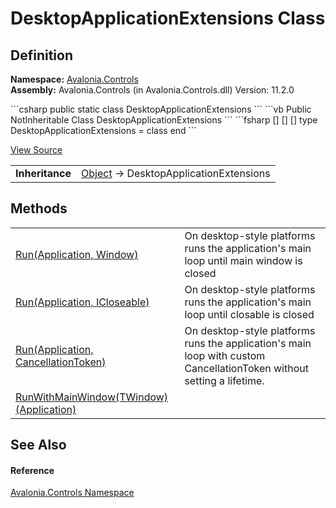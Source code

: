 # DesktopApplicationExtensions Class




## Definition
**Namespace:** <a href="N_Avalonia_Controls">Avalonia.Controls</a>  
**Assembly:** Avalonia.Controls (in Avalonia.Controls.dll) Version: 11.2.0

<Tabs groupId="api-code-preview">
<TabItem value="csharp" label="C#">
```csharp
public static class DesktopApplicationExtensions
```
</TabItem>
<TabItem value="vb" label="VB">
```vb
<ExtensionAttribute>
Public NotInheritable Class DesktopApplicationExtensions
```
</TabItem>
<TabItem value="fsharp" label="F#">
```fsharp
[<AbstractClassAttribute>]
[<SealedAttribute>]
[<ExtensionAttribute>]
type DesktopApplicationExtensions = class end
```
</TabItem>
</Tabs>



<a href="https://github.com/AvaloniaUI/Avalonia/tree/master/src/Avalonia.Controls/DesktopApplicationExtensions.cs" title="View the source code">View Source</a>

<table>
<tr><td><strong>Inheritance</strong></td><td><a href="https://learn.microsoft.com/dotnet/api/system.object" target="_blank" rel="noopener noreferrer">Object</a>  →  DesktopApplicationExtensions</td></tr>
</table>



## Methods
<table>
<tr>
<td><a href="M_Avalonia_Controls_DesktopApplicationExtensions_Run">Run(Application, Window)</a></td>
<td>On desktop-style platforms runs the application's main loop until main window is closed</td>
</tr>
<tr>
<td><a href="M_Avalonia_Controls_DesktopApplicationExtensions_Run_1">Run(Application, ICloseable)</a></td>
<td>On desktop-style platforms runs the application's main loop until closable is closed</td>
</tr>
<tr>
<td><a href="M_Avalonia_Controls_DesktopApplicationExtensions_Run_2">Run(Application, CancellationToken)</a></td>
<td>On desktop-style platforms runs the application's main loop with custom CancellationToken without setting a lifetime.</td>
</tr>
<tr>
<td><a href="M_Avalonia_Controls_DesktopApplicationExtensions_RunWithMainWindow__1">RunWithMainWindow(TWindow)(Application)</a></td>
<td> </td>
</tr>
</table>

## See Also


#### Reference
<a href="N_Avalonia_Controls">Avalonia.Controls Namespace</a>  
